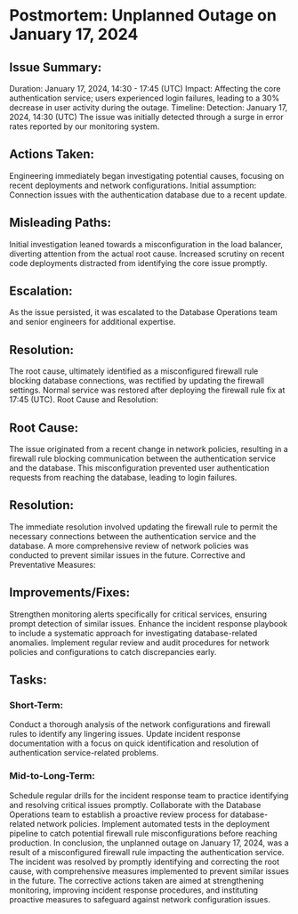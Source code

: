 # Postmortem: Unplanned Outage on January 17, 2024
## Issue Summary:
Duration: January 17, 2024, 14:30 - 17:45 (UTC)
Impact: Affecting the core authentication service; users experienced login failures, leading to a 30% decrease in user activity during the outage.
Timeline:
Detection: January 17, 2024, 14:30 (UTC)
The issue was initially detected through a surge in error rates reported by our monitoring system.
## Actions Taken:
Engineering immediately began investigating potential causes, focusing on recent deployments and network configurations.
Initial assumption: Connection issues with the authentication database due to a recent update.
## Misleading Paths:
Initial investigation leaned towards a misconfiguration in the load balancer, diverting attention from the actual root cause.
Increased scrutiny on recent code deployments distracted from identifying the core issue promptly.
## Escalation:
As the issue persisted, it was escalated to the Database Operations team and senior engineers for additional expertise.
## Resolution:
The root cause, ultimately identified as a misconfigured firewall rule blocking database connections, was rectified by updating the firewall settings.
Normal service was restored after deploying the firewall rule fix at 17:45 (UTC).
Root Cause and Resolution:
## Root Cause:
The issue originated from a recent change in network policies, resulting in a firewall rule blocking communication between the authentication service and the database.
This misconfiguration prevented user authentication requests from reaching the database, leading to login failures.
## Resolution:
The immediate resolution involved updating the firewall rule to permit the necessary connections between the authentication service and the database.
A more comprehensive review of network policies was conducted to prevent similar issues in the future.
Corrective and Preventative Measures:
## Improvements/Fixes:
Strengthen monitoring alerts specifically for critical services, ensuring prompt detection of similar issues.
Enhance the incident response playbook to include a systematic approach for investigating database-related anomalies.
Implement regular review and audit procedures for network policies and configurations to catch discrepancies early.
## Tasks:
### Short-Term:
Conduct a thorough analysis of the network configurations and firewall rules to identify any lingering issues.
Update incident response documentation with a focus on quick identification and resolution of authentication service-related problems.
### Mid-to-Long-Term:
Schedule regular drills for the incident response team to practice identifying and resolving critical issues promptly.
Collaborate with the Database Operations team to establish a proactive review process for database-related network policies.
Implement automated tests in the deployment pipeline to catch potential firewall rule misconfigurations before reaching production.
In conclusion, the unplanned outage on January 17, 2024, was a result of a misconfigured firewall rule impacting the authentication service. The incident was resolved by promptly identifying and correcting the root cause, with comprehensive measures implemented to prevent similar issues in the future. The corrective actions taken are aimed at strengthening monitoring, improving incident response procedures, and instituting proactive measures to safeguard against network configuration issues.


